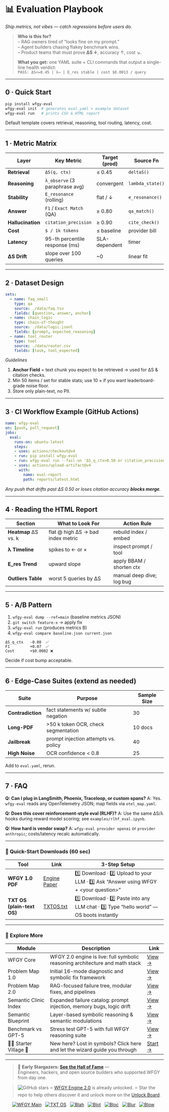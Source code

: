 <!-- ============================================================= -->
<!--  evaluation-playbook.md · Semantic Clinic · Map-F              -->
<!--  Version: 2025-08-06 · License: MIT                            -->
<!--  Goal: A reproducible checklist for measuring an LLM/RAG/      -->
<!--  agent stack—before & after you apply WFGY fixes.              -->
<!-- ============================================================= -->

# 📊 Evaluation Playbook  
*Ship metrics, not vibes — catch regressions before users do.*

> **Who is this for?**  
> – RAG owners tired of “looks fine on my prompt.”  
> – Agent builders chasing flakey benchmark wins.  
> – Product teams that must prove **ΔS ↓**, accuracy ↑, cost ↘.  
>   
> **What you get:** one YAML suite + CLI commands that output a single-line health verdict:  
> `PASS: ΔS<=0.45 | λ→ | E_res stable | cost $0.0013 / query`

---

## 0 · Quick Start

```bash
pip install wfgy-eval
wfgy-eval init  # generates eval.yaml + example dataset
wfgy-eval run   # prints CSV & HTML report
````

Default template covers retrieval, reasoning, tool routing, latency, cost.

---

## 1 · Metric Matrix

| Layer             | Key Metric                     | Target (prod) | Source Fn        |
| ----------------- | ------------------------------ | ------------- | ---------------- |
| **Retrieval**     | `ΔS(q, ctx)`                   | ≤ 0.45        | `deltaS()`       |
| **Reasoning**     | `λ_observe` (3 paraphrase avg) | convergent    | `lambda_state()` |
| **Stability**     | `E_resonance` (rolling)        | flat / ↓      | `e_resonance()`  |
| **Answer**        | `F1` / `Exact Match` (QA)      | ≥ 0.80        | `qa_match()`     |
| **Hallucination** | `citation_precision`           | ≥ 0.90        | `cite_check()`   |
| **Cost**          | `$ / 1k tokens`                | ≤ baseline    | provider bill    |
| **Latency**       | 95-th percentile response (ms) | SLA-dependent | timer            |
| **ΔS Drift**      | slope over 100 queries         | \~0           | linear fit       |

---

## 2 · Dataset Design

```yaml
sets:
  - name: faq_small
    type: qa
    source: ./data/faq.tsv
    fields: [question, answer, anchor]
  - name: chain_logic
    type: chain-of-thought
    source: ./data/logic.jsonl
    fields: [prompt, expected_reasoning]
  - name: tool_router
    type: tool
    source: ./data/router.csv
    fields: [task, tool_expected]
```

*Guidelines*

1. **Anchor Field** = text chunk you expect to be retrieved → used for ΔS & citation checks.
2. Min 50 items / set for stable stats; use 10 × if you want leaderboard-grade noise floor.
3. Store only plain-text, no PII.

---

## 3 · CI Workflow Example (GitHub Actions)

```yaml
name: wfgy-eval
on: [push, pull_request]
jobs:
  eval:
    runs-on: ubuntu-latest
    steps:
    - uses: actions/checkout@v4
    - run: pip install wfgy-eval
    - run: wfgy-eval run --fail-on 'ΔS_q_ctx>0.50 or citation_precision<0.85'
    - uses: actions/upload-artifact@v4
      with:
        name: eval-report
        path: reports/latest.html
```

*Any push that drifts past ΔS 0.50 or loses citation accuracy **blocks merge**.*

---

## 4 · Reading the HTML Report

| Section              | What to Look For                  | Action Rule               |
| -------------------- | --------------------------------- | ------------------------- |
| **Heatmap** ΔS vs. k | flat @ high ΔS → bad index metric | rebuild index / embed     |
| **λ Timeline**       | spikes to ← or ×                  | inspect prompt / tool     |
| **E\_res Trend**     | upward slope                      | apply BBAM / shorten ctx  |
| **Outliers Table**   | worst 5 queries by ΔS             | manual deep dive; log bug |

---

## 5 · A/B Pattern

1. `wfgy-eval dump --ref=main` (baseline metrics JSON)
2. `git switch feature-x` → apply fix
3. `wfgy-eval run` (produces metrics B)
4. `wfgy-eval compare baseline.json current.json`

```
ΔS_q_ctx   -0.08  ✅
F1         +0.07  ✅
Cost       +$0.0002 ❌
```

Decide if cost bump acceptable.

---

## 6 · Edge-Case Suites (extend as needed)

| Suite             | Purpose                              | Sample Size |
| ----------------- | ------------------------------------ | ----------- |
| **Contradiction** | fact statements w/ subtle negation   | 30          |
| **Long-PDF**      | >50 k token OCR, check segmentation  | 10 docs     |
| **Jailbreak**     | prompt injection attempts vs. policy | 40          |
| **High Noise**    | OCR confidence < 0.8                 | 25          |

Add to `eval.yaml`, rerun.

---

## 7 · FAQ

**Q: Can I plug in LangSmith, Phoenix, Traceloop, or custom spans?**
A: Yes. `wfgy-eval` reads any OpenTelemetry JSON; map fields via `otel_map.yaml`.

**Q: Does this cover reinforcement-style eval (RLHF)?**
A: Use the same ΔS/λ hooks during reward model scoring; see `examples/rlhf_eval.ipynb`.

**Q: How hard is vendor swap?**
A: `wfgy-eval provider openai` or `provider anthropic`; costs/latency recalc automatically.

---

### 🔗 Quick-Start Downloads (60 sec)

| Tool | Link | 3-Step Setup |
|------|------|--------------|
| **WFGY 1.0 PDF** | [Engine Paper](https://github.com/onestardao/WFGY/blob/main/I_am_not_lizardman/WFGY_All_Principles_Return_to_One_v1.0_PSBigBig_Public.pdf) | 1️⃣ Download · 2️⃣ Upload to your LLM · 3️⃣ Ask “Answer using WFGY + \<your question>” |
| **TXT OS (plain-text OS)** | [TXTOS.txt](https://github.com/onestardao/WFGY/blob/main/OS/TXTOS.txt) | 1️⃣ Download · 2️⃣ Paste into any LLM chat · 3️⃣ Type “hello world” — OS boots instantly |

---

### 🧭 Explore More

| Module                | Description                                              | Link     |
|-----------------------|----------------------------------------------------------|----------|
| WFGY Core             | WFGY 2.0 engine is live: full symbolic reasoning architecture and math stack | [View →](https://github.com/onestardao/WFGY/tree/main/core/README.md) |
| Problem Map 1.0       | Initial 16-mode diagnostic and symbolic fix framework    | [View →](https://github.com/onestardao/WFGY/tree/main/ProblemMap/README.md) |
| Problem Map 2.0       | RAG-focused failure tree, modular fixes, and pipelines   | [View →](https://github.com/onestardao/WFGY/blob/main/ProblemMap/rag-architecture-and-recovery.md) |
| Semantic Clinic Index | Expanded failure catalog: prompt injection, memory bugs, logic drift | [View →](https://github.com/onestardao/WFGY/blob/main/ProblemMap/SemanticClinicIndex.md) |
| Semantic Blueprint    | Layer-based symbolic reasoning & semantic modulations   | [View →](https://github.com/onestardao/WFGY/tree/main/SemanticBlueprint/README.md) |
| Benchmark vs GPT-5    | Stress test GPT-5 with full WFGY reasoning suite         | [View →](https://github.com/onestardao/WFGY/tree/main/benchmarks/benchmark-vs-gpt5/README.md) |
| 🧙‍♂️ Starter Village 🏡 | New here? Lost in symbols? Click here and let the wizard guide you through | [Start →](https://github.com/onestardao/WFGY/blob/main/StarterVillage/README.md) |

---

> 👑 **Early Stargazers: [See the Hall of Fame](https://github.com/onestardao/WFGY/tree/main/stargazers)** —  
> Engineers, hackers, and open source builders who supported WFGY from day one.

> <img src="https://img.shields.io/github/stars/onestardao/WFGY?style=social" alt="GitHub stars"> ⭐ [WFGY Engine 2.0](https://github.com/onestardao/WFGY/blob/main/core/README.md) is already unlocked. ⭐ Star the repo to help others discover it and unlock more on the [Unlock Board](https://github.com/onestardao/WFGY/blob/main/STAR_UNLOCKS.md).

<div align="center">

[![WFGY Main](https://img.shields.io/badge/WFGY-Main-red?style=flat-square)](https://github.com/onestardao/WFGY)
&nbsp;
[![TXT OS](https://img.shields.io/badge/TXT%20OS-Reasoning%20OS-orange?style=flat-square)](https://github.com/onestardao/WFGY/tree/main/OS)
&nbsp;
[![Blah](https://img.shields.io/badge/Blah-Semantic%20Embed-yellow?style=flat-square)](https://github.com/onestardao/WFGY/tree/main/OS/BlahBlahBlah)
&nbsp;
[![Blot](https://img.shields.io/badge/Blot-Persona%20Core-green?style=flat-square)](https://github.com/onestardao/WFGY/tree/main/OS/BlotBlotBlot)
&nbsp;
[![Bloc](https://img.shields.io/badge/Bloc-Reasoning%20Compiler-blue?style=flat-square)](https://github.com/onestardao/WFGY/tree/main/OS/BlocBlocBloc)
&nbsp;
[![Blur](https://img.shields.io/badge/Blur-Text2Image%20Engine-navy?style=flat-square)](https://github.com/onestardao/WFGY/tree/main/OS/BlurBlurBlur)
&nbsp;
[![Blow](https://img.shields.io/badge/Blow-Game%20Logic-purple?style=flat-square)](https://github.com/onestardao/WFGY/tree/main/OS/BlowBlowBlow)
&nbsp;
</div>




